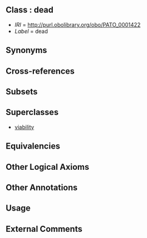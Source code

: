 
## Class : dead

 * *IRI* = http://purl.obolibrary.org/obo/PATO_0001422
 * *Label* = dead

## Synonyms


## Cross-references


## Subsets


## Superclasses

 * [viability](../../PATO/69/PATO_0000169.md)

## Equivalencies


## Other Logical Axioms


## Other Annotations


## Usage


## External Comments

